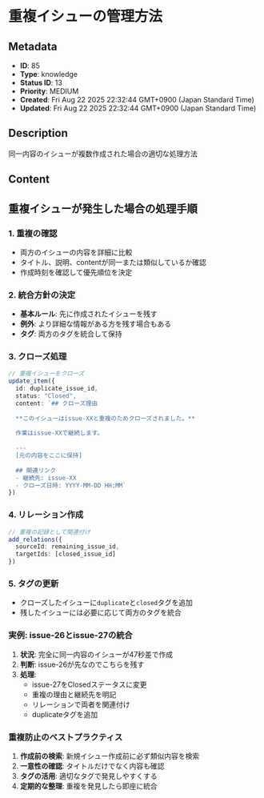 # 重複イシューの管理方法

## Metadata

- **ID**: 85
- **Type**: knowledge
- **Status ID**: 13
- **Priority**: MEDIUM
- **Created**: Fri Aug 22 2025 22:32:44 GMT+0900 (Japan Standard Time)
- **Updated**: Fri Aug 22 2025 22:32:44 GMT+0900 (Japan Standard Time)

## Description

同一内容のイシューが複数作成された場合の適切な処理方法

## Content

## 重複イシューが発生した場合の処理手順

### 1. 重複の確認
- 両方のイシューの内容を詳細に比較
- タイトル、説明、contentが同一または類似しているか確認
- 作成時刻を確認して優先順位を決定

### 2. 統合方針の決定
- **基本ルール**: 先に作成されたイシューを残す
- **例外**: より詳細な情報がある方を残す場合もある
- **タグ**: 両方のタグを統合して保持

### 3. クローズ処理
```typescript
// 重複イシューをクローズ
update_item({
  id: duplicate_issue_id,
  status: "Closed",
  content: `## クローズ理由
  
  **このイシューはissue-XXと重複のためクローズされました。**
  
  作業はissue-XXで継続します。
  
  ---
  [元の内容をここに保持]
  
  ## 関連リンク
  - 継続先: issue-XX
  - クローズ日時: YYYY-MM-DD HH:MM`
})
```

### 4. リレーション作成
```typescript
// 重複の記録として関連付け
add_relations({
  sourceId: remaining_issue_id,
  targetIds: [closed_issue_id]
})
```

### 5. タグの更新
- クローズしたイシューに`duplicate`と`closed`タグを追加
- 残したイシューには必要に応じて両方のタグを統合

### 実例: issue-26とissue-27の統合

1. **状況**: 完全に同一内容のイシューが47秒差で作成
2. **判断**: issue-26が先なのでこちらを残す
3. **処理**:
   - issue-27をClosedステータスに変更
   - 重複の理由と継続先を明記
   - リレーションで両者を関連付け
   - duplicateタグを追加

### 重複防止のベストプラクティス

1. **作成前の検索**: 新規イシュー作成前に必ず類似内容を検索
2. **一意性の確認**: タイトルだけでなく内容も確認
3. **タグの活用**: 適切なタグで発見しやすくする
4. **定期的な整理**: 重複を発見したら即座に統合
